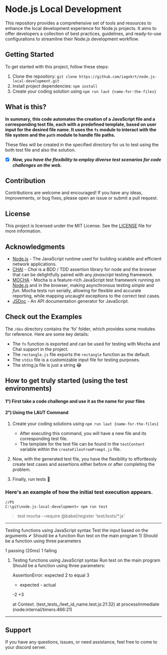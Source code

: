 # Node.js Local Development

This repository provides a comprehensive set of tools and resources to enhance the local development experience for Node.js projects. It aims to offer developers a collection of best practices, guidelines, and ready-to-use configurations to streamline their Node.js development workflow.

## Getting Started

To get started with this project, follow these steps:

1.  Clone the repository: `git clone https://github.com/iagokrt/node.js-local-development.git`
2.  Install project dependencies: `npm install`
3.  Create your coding solution using `npm run laut {name-for-the-files}`


## What  is this?
**In summary, this code automates the creation of a JavaScript file and a corresponding test file, each with a predefined template, based on user input for the desired file name. It uses the `fs` module to interact with the file system and the `path` module to handle file paths.**

These files will be created in the specified directory for us to test using the both test file and also the solution.

 - [X] ***Now, you have the flexibility to employ diverse test scenarios for code challenges on the web.***

## Contribution

Contributions are welcome and encouraged! If you have any ideas, improvements, or bug fixes, please open an issue or submit a pull request.

## License

This project is licensed under the MIT License. See the [LICENSE](https://chat.openai.com/LICENSE) file for more information.

## Acknowledgments

-   [Node.js](https://nodejs.org/) - The JavaScript runtime used for building scalable and efficient network applications.
-   [CHAI](https://www.chaijs.com/) - _Chai_ is a BDD / TDD assertion library for node and the browser that can be delightfully paired with any _javascript_ testing framework.
-   [MOCHA](https://www.chaijs.com/) - Mocha is a feature-rich JavaScript test framework running on [Node.js](https://nodejs.org/) and in the browser, making asynchronous testing _simple_ and _fun_. Mocha tests run serially, allowing for flexible and accurate reporting, while mapping uncaught exceptions to the correct test cases.
-   [JSDoc](https://jsdoc.app/) - An API documentation generator for JavaScript.


## Check out the Examples

The `/dev` directory contains the 'fo' folder, which provides some modules for reference. Here are some key details:
-   The `fn` function is exported and can be used for testing with Mocha and Chai support in the project.
-   The `rectangle.js` file exports the `rectangle` function as the default.
- The `stdin` file is a customizable input file for testing purposes.
- The string.js file is just a string 😂
	
## 


## How to get truly started (using the test environments)

####  1°) First take a code challenge and use it as the name for your files

#### 2°) Using the LAUT Command

 1. Create your coding solutions using `npm run laut {name-for-the-files}` 

	 
	    
	- After executing this command, you will have a new file and its corresponding test file. 
	- The template for the test file can be found in the `testContent` variable within the `createFilesFromPrompt.js` file.


 2. Now, with the generated test file, you have the flexibility to effortlessly create test cases and assertions either before or after completing the problem.
 3. Finally, run tests 🧪

### Here's an example of how the initial test execution appears.


    //PS
    C:\git\node.js-local-development> npm run test

> test
> mocha --require @babel/register 'test/_tests_/*.js'



---
  Testing functions using JavaScript syntax
    Test the input based on the arguments
      ✔ Should be a function
    Run test on the main program
      1) Should be a function using three parameters


  1 passing (20ms)
  1 failing

  1) Testing functions using JavaScript syntax
       Run test on the main program
         Should be a function using three parameters:

      AssertionError: expected 2 to equal 3
      + expected - actual

      -2
      +3
      
      at Context.<anonymous> (test\_tests_\/leet_id_name.test.js:21:32)
      at processImmediate (node:internal/timers:466:21)
---


## Support

If you have any questions, issues, or need assistance, feel free to come to your discord server.


